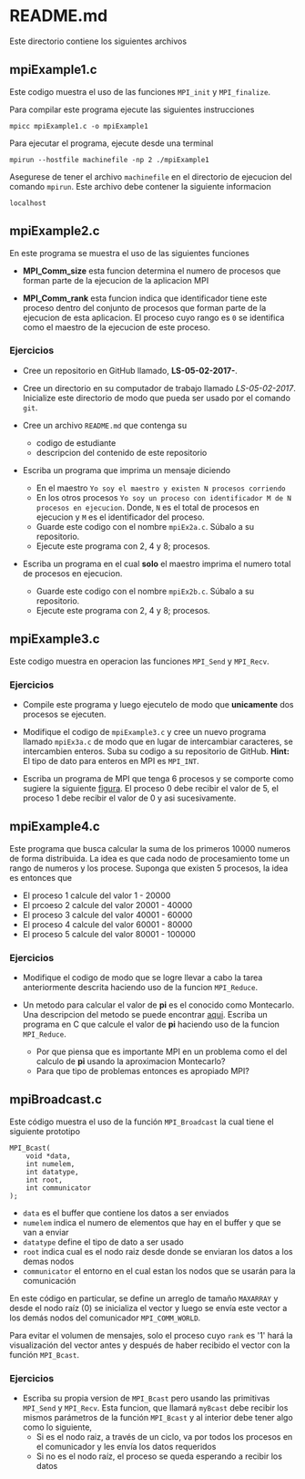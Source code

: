 # README.md

Este directorio contiene los siguientes archivos

## mpiExample1.c

Este codigo muestra el uso de las funciones `MPI_init` y  `MPI_finalize`.

Para compilar este programa ejecute las siguientes instrucciones

```
mpicc mpiExample1.c -o mpiExample1
```

Para ejecutar el programa, ejecute desde una terminal

```
mpirun --hostfile machinefile -np 2 ./mpiExample1
```

Asegurese de tener el archivo `machinefile` en el directorio de ejecucion del comando `mpirun`. 
Este archivo debe contener la siguiente informacion

```
localhost
```

## mpiExample2.c

En este programa se muestra el uso de las siguientes funciones

* **MPI_Comm_size** esta funcion determina el numero de procesos que forman parte de la ejecucion de la aplicacion MPI

* **MPI_Comm_rank** esta funcion indica que identificador tiene este proceso dentro del conjunto de procesos que forman parte de la ejecucion de esta aplicacion.
El proceso cuyo rango es `0` se identifica como el maestro de la ejecucion de este proceso.

### Ejercicios

* Cree un repositorio en GitHub llamado, **LS-05-02-2017-<sucodigo>**.

* Cree un directorio en su computador de trabajo llamado *LS-05-02-2017*. 
Inicialize este directorio de modo que pueda ser usado por el comando `git`.

* Cree un archivo `README.md` que contenga su
	* codigo de estudiante
	* descripcion del contenido de este repositorio

* Escriba un programa que imprima un mensaje diciendo
	* En el maestro `Yo soy el maestro y existen N procesos corriendo`
	* En los otros procesos `Yo soy un proceso con identificador M de N procesos en ejecucion`. Donde, `N` es el total de procesos en ejecucion y `M` es el identificador del proceso.
	* Guarde este codigo con el nombre `mpiEx2a.c`. Súbalo a su repositorio.
	* Ejecute este programa con 2, 4 y 8; procesos.

* Escriba un programa en el cual **solo** el maestro imprima el numero total de procesos en ejecucion.
	* Guarde este codigo con el nombre `mpiEx2b.c`. Súbalo a su repositorio.
	* Ejecute este programa con 2, 4 y 8; procesos.

## mpiExample3.c

Este codigo muestra en operacion las funciones `MPI_Send` y `MPI_Recv`.

### Ejercicios

* Compile este programa y luego ejecutelo de modo que **unicamente** dos procesos se ejecuten.

* Modifique el codigo de `mpiExample3.c` y cree un nuevo programa llamado `mpiEx3a.c` de modo que en lugar de intercambiar caracteres, se intercambien enteros. Suba su codigo a su repositorio de GitHub. 
**Hint:** El tipo de dato para enteros en MPI es `MPI_INT`.

* Escriba un programa de MPI que tenga 6 procesos y se comporte como sugiere la siguiente [figura](https://drive.google.com/file/d/0B7n65I8SStKXVlZWaThoWEpYMG8/view?usp=sharing). El proceso 0 debe recibir el valor de 5, el proceso 1 debe recibir el valor de 0 y asi sucesivamente.

## mpiExample4.c

Este programa que busca calcular la suma de los primeros 10000 numeros de forma distribuida. 
La idea es que cada nodo de procesamiento tome un rango de numeros y los procese. 
Suponga que existen 5 procesos, la idea es entonces que

* El proceso 1 calcule del valor 1 - 20000
* El prcoeso 2 calcule del valor 20001 - 40000
* El proceso 3 calcule del valor 40001 - 60000
* El proceso 4 calcule del valor 60001 - 80000
* El proceso 5 calcule del valor 80001 - 100000


### Ejercicios

* Modifique el codigo de modo que se logre llevar a cabo la tarea anteriormente descrita haciendo uso de la funcion `MPI_Reduce`.

* Un metodo para calcular el valor de **pi** es el conocido como Montecarlo. 
Una descripcion del metodo se puede encontrar [aqui](https://helloacm.com/cc-coding-exercise-finding-approximation-of-pi-using-monto-carlo-algorithm/). 
Escriba un programa en C que calcule el valor de **pi** haciendo uso de la funcion `MPI_Reduce`. 

	* Por que piensa que es importante MPI en un problema como el del calculo de **pi** usando la aproximacion Montecarlo?
	* Para que tipo de problemas entonces es apropiado MPI?

## mpiBroadcast.c

Este código muestra el uso de la función `MPI_Broadcast` la cual tiene el siguiente prototipo

```
MPI_Bcast(
	void *data,
	int numelem,
	int datatype,
	int root,
	int communicator
);
```

* `data` es el buffer que contiene los datos a ser enviados
* `numelem` indica el numero de elementos que hay en el buffer y que se van a enviar
* `datatype` define el tipo de dato a ser usado
* `root` indica cual es el nodo raiz desde donde se enviaran los datos a los demas nodos
* `communicator` el entorno en el cual estan los nodos que se usarán para la comunicación

En este código en particular, se define un arreglo de tamaño `MAXARRAY` y desde el nodo raíz (0) se inicializa el vector y luego se envía este vector a los demás nodos del comunicador `MPI_COMM_WORLD`.

Para evitar el volumen de mensajes, solo el proceso cuyo `rank` es '1' hará la visualización del vector antes y después de haber recibido el vector con la función `MPI_Bcast`.

### Ejercicios

* Escriba su propia version de `MPI_Bcast` pero usando las primitivas `MPI_Send` y `MPI_Recv`. Esta funcion, que llamará `myBcast` debe recibir los mismos parámetros de la función `MPI_Bcast` y al interior debe tener algo como lo siguiente,
	* Si es el nodo raiz, a través de un ciclo, va por todos los procesos en el comunicador y les envía los datos requeridos
	* Si no es el nodo raíz, el proceso se queda esperando a recibir los datos

